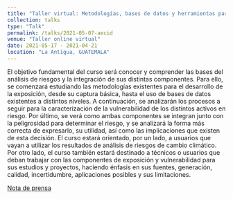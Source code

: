 ```yaml
---
title: "Taller virtual: Metodologías, bases de datos y herramientas para la evaluación de la exposición, vulnerabilidad y riesgos de cambio climático y adaptación en las costas de América Latina y el Caribe"
collection: talks
type: "Talk"
permalink: /talks/2021-05-07-aecid
venue: "Taller online virtual"
date: 2021-05-17 - 2021-04-21
location: "La Antigua, GUATEMALA"
---
```


El objetivo fundamental del curso será conocer y comprender las bases del análisis de riesgos y la integración de sus distintas componentes. Para ello, se comenzará estudiando las metodologías existentes para el desarrollo de la exposición, desde su captura básica, hasta el uso de bases de datos existentes a distintos niveles. A continuación, se analizarán los procesos a seguir para la caracterización de la vulnerabilidad de los distintos activos en riesgo. Por último, se verá como ambas componentes se integran junto con la peligrosidad para determinar el riesgo, y se analizará la forma más correcta de expresarlo, su utilidad, así como las implicaciones que existen de esta decisión.
El curso estará orientado, por un lado, a usuarios que vayan a utilizar los resultados de análisis de riesgos de cambio climático. Por otro lado, el curso también estará destinado a técnicos o usuarios que deban trabajar con las componentes de exposición y vulnerabilidad para sus estudios y proyectos, haciendo énfasis en sus fuentes, generación, calidad, incertidumbre, aplicaciones posibles y sus limitaciones.

[Nota de prensa](https://intercoonecta.aecid.es/talleres-de-especializaci%C3%B3n-pcd-de-costas)

